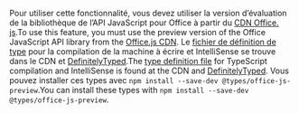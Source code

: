<span data-ttu-id="4cc88-101">Pour utiliser cette fonctionnalité, vous devez utiliser la version d’évaluation de la bibliothèque de l’API JavaScript pour Office à partir du [CDN Office. js](https://appsforoffice.microsoft.com/lib/beta/hosted/office.js).</span><span class="sxs-lookup"><span data-stu-id="4cc88-101">To use this feature, you must use the preview version of the Office JavaScript API library from the [Office.js CDN](https://appsforoffice.microsoft.com/lib/beta/hosted/office.js).</span></span> <span data-ttu-id="4cc88-102">Le [fichier de définition de type](https://appsforoffice.microsoft.com/lib/beta/hosted/office.d.ts) pour la compilation de la machine à écrire et IntelliSense se trouve dans le CDN et [DefinitelyTyped](https://raw.githubusercontent.com/DefinitelyTyped/DefinitelyTyped/master/types/office-js-preview/index.d.ts).</span><span class="sxs-lookup"><span data-stu-id="4cc88-102">The [type definition file](https://appsforoffice.microsoft.com/lib/beta/hosted/office.d.ts) for TypeScript compilation and IntelliSense is found at the CDN and [DefinitelyTyped](https://raw.githubusercontent.com/DefinitelyTyped/DefinitelyTyped/master/types/office-js-preview/index.d.ts).</span></span> <span data-ttu-id="4cc88-103">Vous pouvez installer ces types avec `npm install --save-dev @types/office-js-preview`.</span><span class="sxs-lookup"><span data-stu-id="4cc88-103">You can install these types with `npm install --save-dev @types/office-js-preview`.</span></span>